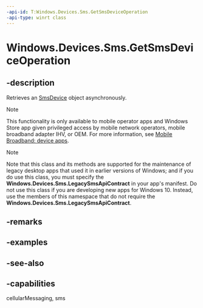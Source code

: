 ```yaml
---
-api-id: T:Windows.Devices.Sms.GetSmsDeviceOperation
-api-type: winrt class
---
```


<!-- Class syntax.
public class GetSmsDeviceOperation : Windows.Foundation.IAsyncInfo, Windows.Foundation.IAsyncOperation<Windows.Devices.Sms.SmsDevice>
-->

# Windows.Devices.Sms.GetSmsDeviceOperation

## -description
Retrieves an [SmsDevice](smsdevice.md) object asynchronously.

> [!NOTE]
> This functionality is only available to mobile operator apps and Windows Store app given privileged access by mobile network operators, mobile broadband adapter IHV, or OEM. For more information, see [Mobile Broadband:  device apps](http://msdn.microsoft.com/library/windows/hardware/hh852368.aspx).

> [!NOTE]
> Note that this class and its methods are supported for the maintenance of legacy desktop apps that used it in earlier versions of Windows; and if you do use this class, you must specify the **Windows.Devices.Sms.LegacySmsApiContract** in your app's manifest. Do not use this class if you are developing new apps for Windows 10. Instead, use the members of this namespace that do not require the **Windows.Devices.Sms.LegacySmsApiContract**.

## -remarks

## -examples

## -see-also


## -capabilities
cellularMessaging, sms

